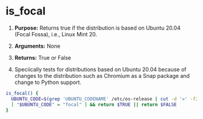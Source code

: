 # is_focal

1. **Purpose:** Returns true if the distribution is based on Ubuntu 20.04 (Focal Fossa), i.e., Linux Mint 20.

2. **Arguments:** None

3. **Returns:** True or False

4. Speciically tests for distributions based on Ubuntu 20.04 because of changes to the distribution such as Chromium as a Snap package and change to Python support.

```bash
is_focal() {
  UBUNTU_CODE=$(grep 'UBUNTU_CODENAME' /etc/os-release | cut -d '=' -f2)
  [ "$UBUNTU_CODE" = "focal" ] && return $TRUE || return $FALSE
}
```
